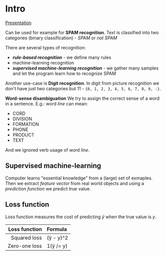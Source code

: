 # Intro
[Presentation]()

Can be used for example for **SPAM recognition**.
Text is classified into two categories (binary classification) - *SPAM* or *not SPAM*

There are several types of recognition:
 - ***rule-based recognition*** - we define many rules
 - machine-learning recognition
 - ***supervised machine-learning recognition*** - we gather many samples and let the program learn how to recognize SPAM

Another use-case is **Digit recognition**.
In digit from picture recognition we don't have just two categories but 11 - `{0, 1, 2, 3, 4, 5, 6, 7, 8, 9, -}`.

**Word-sense disambiguation**
We try to assign the correct sense of a word in a sentence. E.g.: word *line* can mean:
 - CORD
 - DIVISION
 - FORMATION
 - PHONE
 - PRODUCT
 - TEXT

And we ignored verb usage of word *line*.

## Supervised machine-learning
Computer learns "essential knowledge" from a (large) set of exmaples.
Then we extract *feature vector* from real world objects and using a *prediction function* we predict true value.

## Loss function
Loss function measures the cost of predicting *ÿ* when the true value is *y*.

| Loss function |  Formula  |
|      ---:     |   :---    |
| Squared loss  | (ÿ - y)^2 |
| Zero-one loss | 1(ÿ /= y) |

